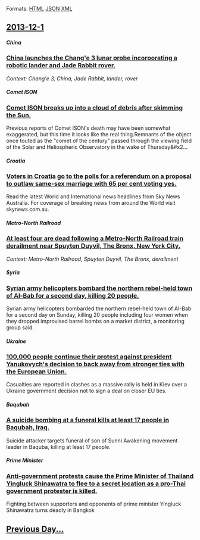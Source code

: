 
Formats: [HTML](2013/12/1/index.html)  [JSON](2013/12/1/index.json)  [XML](2013/12/1/index.xml)  

## [2013-12-1](/news/2013/12/1/index.md)

##### China
### [China launches the Chang'e 3 lunar probe incorporating a robotic lander and Jade Rabbit rover. ](/news/2013/12/1/china-launches-the-chang-e-3-lunar-probe-incorporating-a-robotic-lander-and-jade-rabbit-rover.md)
_Context: Chang'e 3, China, Jade Rabbit, lander, rover_

##### Comet ISON
### [Comet ISON breaks up into a cloud of debris after skimming the Sun. ](/news/2013/12/1/comet-ison-breaks-up-into-a-cloud-of-debris-after-skimming-the-sun.md)
Previous reports of Comet ISON&#x27;s death may have been somewhat exaggerated, but this time it looks like the real thing.Remnants of the object once touted as the &quot;comet of the century&quot; passed through the viewing field of the Solar and Heliospheric Observatory in the wake of Thursday&#x2...

##### Croatia
### [Voters in Croatia go to the polls for a referendum on a proposal to outlaw same-sex marriage with 65 per cent voting yes. ](/news/2013/12/1/voters-in-croatia-go-to-the-polls-for-a-referendum-on-a-proposal-to-outlaw-same-sex-marriage-with-65-per-cent-voting-yes.md)
Read the latest World and International news headlines from Sky News Australia. For coverage of breaking news from around the World visit skynews.com.au.

##### Metro-North Railroad
### [At least four are dead following a Metro-North Railroad train derailment near Spuyten Duyvil, The Bronx, New York City. ](/news/2013/12/1/at-least-four-are-dead-following-a-metro-north-railroad-train-derailment-near-spuyten-duyvil-the-bronx-new-york-city.md)
_Context: Metro-North Railroad, Spuyten Duyvil, The Bronx, derailment_

##### Syria
### [Syrian army helicopters bombard the northern rebel-held town of Al-Bab for a second day, killing 20 people. ](/news/2013/12/1/syrian-army-helicopters-bombard-the-northern-rebel-held-town-of-al-bab-for-a-second-day-killing-20-people.md)
Syrian army helicopters bombarded the northern rebel-held town of Al-Bab for a second day on Sunday, killing 20 people including four women when they dropped improvised barrel bombs on a market district, a monitoring group said.

##### Ukraine
### [100,000 people continue their protest against president Yanukovych's decision to back away from stronger ties with the European Union. ](/news/2013/12/1/100-000-people-continue-their-protest-against-president-yanukovych-s-decision-to-back-away-from-stronger-ties-with-the-european-union.md)
Casualties are reported in clashes as a massive rally is held in Kiev over a Ukraine government decision not to sign a deal on closer EU ties.

##### Baqubah
### [A suicide bombing at a funeral kills at least 17 people in Baqubah, Iraq. ](/news/2013/12/1/a-suicide-bombing-at-a-funeral-kills-at-least-17-people-in-baqubah-iraq.md)
Suicide attacker targets funeral of son of Sunni Awakening movement leader in Baquba, killing at least 17 people.

##### Prime Minister
### [Anti-government protests cause the Prime Minister of Thailand Yingluck Shinawatra to flee to a secret location as a pro-Thai government protester is killed. ](/news/2013/12/1/anti-government-protests-cause-the-prime-minister-of-thailand-yingluck-shinawatra-to-flee-to-a-secret-location-as-a-pro-thai-government-prot.md)
Fighting between supporters and opponents of prime minister Yingluck Shinawatra turns deadly in Bangkok

## [Previous Day...](/news/2013/11/30/index.md)

